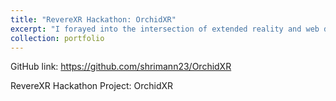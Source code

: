 ```yaml
---
title: "RevereXR Hackathon: OrchidXR"
excerpt: "I forayed into the intersection of extended reality and web development during the RevereXR Hackathon. My team and I developed OrchidXR, a 3D Augmented Reality web application telling the story of Mrs. Toliver, an elder from Seattle's historically-black Central District. Our web application allows our users to 'travel' in a bus through Seattle's Central District, experiencing each of the places and memories central to Mrs. Toliver's story. See our demo video here: https://lnkd.in/gMgirE3s.  I'm proud of my team (Arya Sanjay, Eileen Dong, Chantal Zhou, and myself) for creating an AR experience using 8th Wall AR, Unity, and Blender in conjunction for the first time! <br/><img src='/images/orchidxr.png'>"
collection: portfolio
---
```


GitHub link: https://github.com/shrimann23/OrchidXR

RevereXR Hackathon Project: OrchidXR

